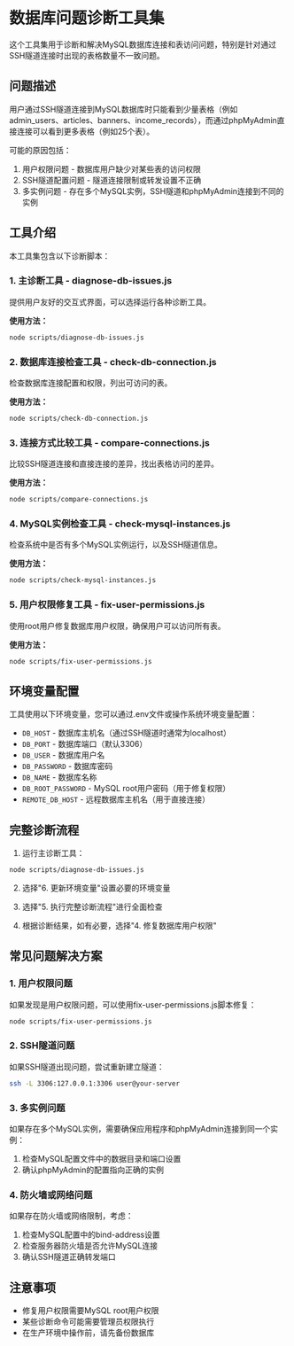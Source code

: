 # 数据库问题诊断工具集

这个工具集用于诊断和解决MySQL数据库连接和表访问问题，特别是针对通过SSH隧道连接时出现的表格数量不一致问题。

## 问题描述

用户通过SSH隧道连接到MySQL数据库时只能看到少量表格（例如admin_users、articles、banners、income_records），而通过phpMyAdmin直接连接可以看到更多表格（例如25个表）。

可能的原因包括：
1. 用户权限问题 - 数据库用户缺少对某些表的访问权限
2. SSH隧道配置问题 - 隧道连接限制或转发设置不正确
3. 多实例问题 - 存在多个MySQL实例，SSH隧道和phpMyAdmin连接到不同的实例

## 工具介绍

本工具集包含以下诊断脚本：

### 1. 主诊断工具 - diagnose-db-issues.js

提供用户友好的交互式界面，可以选择运行各种诊断工具。

**使用方法：**
```bash
node scripts/diagnose-db-issues.js
```

### 2. 数据库连接检查工具 - check-db-connection.js

检查数据库连接配置和权限，列出可访问的表。

**使用方法：**
```bash
node scripts/check-db-connection.js
```

### 3. 连接方式比较工具 - compare-connections.js

比较SSH隧道连接和直接连接的差异，找出表格访问的差异。

**使用方法：**
```bash
node scripts/compare-connections.js
```

### 4. MySQL实例检查工具 - check-mysql-instances.js

检查系统中是否有多个MySQL实例运行，以及SSH隧道信息。

**使用方法：**
```bash
node scripts/check-mysql-instances.js
```

### 5. 用户权限修复工具 - fix-user-permissions.js

使用root用户修复数据库用户权限，确保用户可以访问所有表。

**使用方法：**
```bash
node scripts/fix-user-permissions.js
```

## 环境变量配置

工具使用以下环境变量，您可以通过.env文件或操作系统环境变量配置：

- `DB_HOST` - 数据库主机名（通过SSH隧道时通常为localhost）
- `DB_PORT` - 数据库端口（默认3306）
- `DB_USER` - 数据库用户名
- `DB_PASSWORD` - 数据库密码
- `DB_NAME` - 数据库名称
- `DB_ROOT_PASSWORD` - MySQL root用户密码（用于修复权限）
- `REMOTE_DB_HOST` - 远程数据库主机名（用于直接连接）

## 完整诊断流程

1. 运行主诊断工具：
```bash
node scripts/diagnose-db-issues.js
```

2. 选择"6. 更新环境变量"设置必要的环境变量

3. 选择"5. 执行完整诊断流程"进行全面检查

4. 根据诊断结果，如有必要，选择"4. 修复数据库用户权限"

## 常见问题解决方案

### 1. 用户权限问题

如果发现是用户权限问题，可以使用fix-user-permissions.js脚本修复：
```bash
node scripts/fix-user-permissions.js
```

### 2. SSH隧道问题

如果SSH隧道出现问题，尝试重新建立隧道：
```bash
ssh -L 3306:127.0.0.1:3306 user@your-server
```

### 3. 多实例问题

如果存在多个MySQL实例，需要确保应用程序和phpMyAdmin连接到同一个实例：
1. 检查MySQL配置文件中的数据目录和端口设置
2. 确认phpMyAdmin的配置指向正确的实例

### 4. 防火墙或网络问题

如果存在防火墙或网络限制，考虑：
1. 检查MySQL配置中的bind-address设置
2. 检查服务器防火墙是否允许MySQL连接
3. 确认SSH隧道正确转发端口

## 注意事项

- 修复用户权限需要MySQL root用户权限
- 某些诊断命令可能需要管理员权限执行
- 在生产环境中操作前，请先备份数据库 